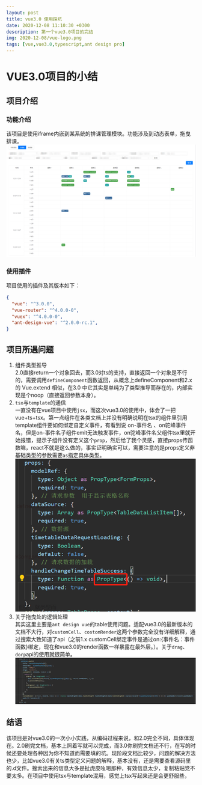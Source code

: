 ```yaml
---
layout: post
title: vue3.0 使用踩坑
date: 2020-12-08 11:10:30 +0300
description: 第一个vue3.0项目的完结
img: 2020-12-08/vue-logo.png 
tags: [vue,vue3.0,typescript,ant design pro]
---
```


# VUE3.0项目的小结

## 项目介绍
### 功能介绍
该项目是使用iframe内嵌到某系统的排课管理模块。功能涉及到动态表单，拖曳排课。  
![初始路由定义](../assets/img/2020-12-08/timetable.jpg "初始路由定义")  
 
### 使用插件
项目使用的插件及其版本如下：
```json
{
  "vue": "^3.0.0",
  "vue-router": "^4.0.0-0",
  "vuex": "^4.0.0-0",
  "ant-design-vue": "^2.0.0-rc.1",
}
```

## 项目所遇问题  
1. 组件类型推导  
2.0直接return一个对象回去，而3.0对ts的支持，直接返回一个对象是不行的，需要调用`defineComponent`函数返回，从概念上defineComponent和2.x 的 Vue.extend 相似，在3.0 中它其实是单纯为了类型推导而存在的，内部实现是个noop（直接返回参数本身）。
2. `tsx`与`template`的通信  
一直没有在vue项目中使用`jsx`，而这次vue3.0的使用中，体会了一把vue+ts+tsx。第一点组件在各类文档上并没有明确说明在tsx的组件里引用template组件要如何绑定自定义事件，有看到说 on-事件名 、on驼峰事件名，但是on-事件名子组件emit无法触发事件，on驼峰事件名父组件tsx里就开始报错，提示子组件没有定义这个`prop`，然后给了我个灵感，直接props传函数嘛，react不就是这么做的，事实证明确实可以，需要注意的是props定义非基础类型的参数需要`as`指定具体类型。  
![初始路由定义](../assets/img/2020-12-08/proptype.jpg "初始路由定义")  
3. 关于拖曳处的逻辑处理  
其实这里主要是`ant design vue`的table使用问题。适配vue3.0的最新版本的文档不大行，对`customCell`、`costomRender`这两个参数完全没有详细解释，通过搜索大致知道了api（之前1.x customCell绑定事件是通过on:{事件名：事件函数}绑定，现在和vue3.0的render函数一样暴露在最外层。）。关于`drag`、`dorp`api的使用就很简单。
![初始路由定义](../assets/img/2020-12-08/ant_design_vue_table.jpg "初始路由定义")  

## 结语  
该项目是对vue3.0的一次小小实践，从编码过程来说，和2.0完全不同，具体体现在。2.0刷完文档，基本上照着写就可以完成，而3.0你刷完文档还不行，在写的时候还要处理各种因为你不知道而需要填的坑。现阶段文档比较少，问题的解决方法也少，比如vue3.0有关ts类型定义问题的解释，基本没有，还是需要查看源码里的.d文件。搜索出来的信息大多是扯虎皮吆喝那种，有效信息太少，复制粘贴党不要太多。在项目中使用tsx与template混用，感觉上tsx写起来还是会更舒服些，